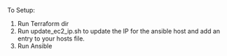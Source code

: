 To Setup:

1. Run Terraform dir
2. Run update_ec2_ip.sh to update the IP for the ansible host and add an entry to your hosts file.
3. Run Ansible